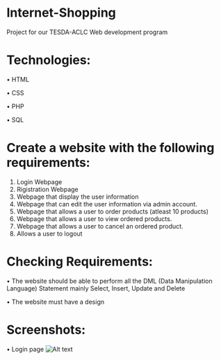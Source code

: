 # Internet-Shopping
Project for our TESDA-ACLC Web development program

# Technologies:
• HTML

• CSS

• PHP

• SQL

# Create a website with the following requirements:
1. Login Webpage
2. Rigistration Webpage
3. Webpage that display the user information
4. Webpage that can edit the user information via admin account.
5. Webpage that allows a user to order products (atleast 10 products)
6. Webpage that allows a user to view ordered products.
7. Webpage that allows a user to cancel an ordered product.
8. Allows a user to logout

# Checking Requirements:
• The website should be able to perform all the DML (Data Manipulation Language) Statement mainly Select, Insert, Update and Delete

• The website must have a design

# Screenshots:

• Login page
![Alt text](/relative/images/internet_shopping_login.jpg?raw=true "login page")




